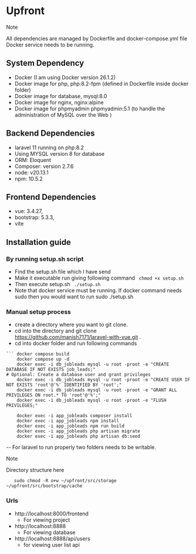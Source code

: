 # Upfront

> [!NOTE]  
> All dependencies are managed by Dockerfile and docker-compose.yml file
> Docker service needs to be running.

## System Dependency

- Docker (I am using Docker version 26.1.2)
- Docker image for php, php:8.2-fpm (defined in Dockerfile inside docker folder)
- Docker image for database, mysql:8.0
- Docker image for nginx, nginx:alpine
- Docker image for phpmyadmin phpmyadmin:5.1 (to handle the administration of MySQL over the Web )

## Backend Dependencies

- laravel 11 running on php:8.2
- Using MYSQL version 8 for database
- ORM: Eloquent
- Composer: version 2.7.6
- node: v20.13.1
- npm: 10.5.2

## Frontend Dependencies

- vue: 3.4.27,
- bootstrap: 5.3.3,
- vite

## Installation guide

### By running setup.sh script

- Find the setup.sh file which I have send
- Make it executable run giving following command
  ` chmod +x setup.sh`
- Then execute setup.sh
  ` ./setup.sh`
- Note that docker service must be running. If docker command needs sudo then you would want to run sudo ./setup.sh

### Manual setup process

- create a directory where you want to git clone.
- cd into the directory and git clone https://github.com/manish7171/laravel-with-vue.git .
- cd into docker folder and run following commands

````
``` docker compose build
    docker compose up -d
    docker exec -i db_jobleads mysql -u root -proot -e "CREATE DATABASE IF NOT EXISTS job_leads;"
# Optional: Create a database user and grant privileges
    docker exec -i db_jobleads mysql -u root -proot -e "CREATE USER IF NOT EXISTS 'root'@'%' IDENTIFIED BY 'root';"
    docker exec -i db_jobleads mysql -u root -proot -e "GRANT ALL PRIVILEGES ON root.* TO 'root'@'%';"
    docker exec -i db_jobleads mysql -u root -proot -e "FLUSH PRIVILEGES;"

    docker exec -i app_jobleads composer install
    docker exec -i app_jobleads npm install
    docker exec -i app_jobleads npm run build
    docker exec -i app_jobleads php artisan migrate
    docker exec -i app_jobleads php artisan db:seed

````

-- For laravel to run properly two folders needs to be writable.

> [!NOTE]  
> Directory structure here

```
   sudo chmod -R o+w ~/upfront/src/storage ~/upfront/src/bootstrap/cache
```

### Urls

- http://localhost:8000/frontend
  - For viewing project
- http://localhost:8888
  - For viewing database
- http://localhost:8888/api/users
  - for viewing user list api
